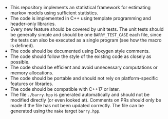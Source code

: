 - This repository implements an statistical framework for estimating markov models using sufficient statistics.
- The code is implemented in C++ using template programming and header-only libraries.
- Every new feature should be covered by unit tests. The unit tests should be generally simple and should be one `BARRY_TEST_CASE` each file, since the tests can also be executed as a single program (see how the macro is defined).
- The code should be documented using Doxygen style comments.
- The code should follow the style of the existing code as closely as possible.
- The code should be efficient and avoid unnecessary computations or memory allocations.
- The code should be portable and should not rely on platform-specific features or libraries.
- The code should be compatible with C++17 or later.
- The file `./barry.hpp` is generated automatically and should not be modified directly (or even looked at). Comments on PRs should only be made if the file has not been updated correctly. The file can be generated using the `make` target `barry.hpp`.